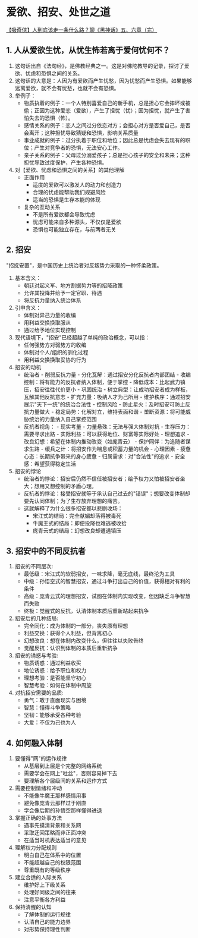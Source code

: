 
# 爱欲、招安、处世之道
[【吸奇侠】人到底该走一条什么路？聊《黑神话》五、六章（完）](https://www.bilibili.com/video/BV1zAzZYeEcD/?spm_id_from=333.880.my_history.page.click&vd_source=9587f90fd57fd4cbda18a17ad3127131)

## 1. 人从爱欲生忧，从忧生怖若离于爱何忧何不？
1. 这句话出自《法句经》，是佛教经典之一。这是对佛陀教导的记录，探讨了爱欲、忧虑和恐惧之间的关系。
2. 这句话的大意是：人因为有爱欲而产生忧愁，因为忧愁而产生恐惧。如果能够远离爱欲，就不会有忧愁，也就不会有恐惧。
3. 举例子：
    - 物质执着的例子：一个人特别喜爱自己的新手机，总是担心它会摔坏或被偷；正因为这种爱恋（爱欲），产生了担忧（忧）；因为担忧，就产生了害怕失去的恐惧（怖）。
    - 感情关系的例子：恋人之间过分依恋对方；会担心对方是否爱自己，是否会离开；这种担忧导致猜疑和恐惧，影响关系质量
    - 事业成就的例子：过分执着于职位和地位；因此总是忧虑会失去现有的职位；产生对竞争者的恐惧，无法安心工作。
    - 亲子关系的例子：父母过分溺爱孩子；总是担心孩子的安全和未来；这种担忧导致过度保护，产生各种恐惧。
4. 对【爱欲、忧虑和恐惧之间的关系】的其他理解
    - 正面作用
        - 适度的爱欲可以激发人的动力和创造力
        - 合理的忧虑能帮助我们规避风险
        - 适当的恐惧是生存本能的体现
    - 复杂的互动关系
        - 不是所有爱欲都会导致忧虑
        - 忧虑可能来自多种源头，不仅仅是爱欲
        - 恐惧也可能独立存在，与前两者无关


## 2. 招安
"招抚安置"，是中国历史上统治者对反叛势力采取的一种怀柔政策。
1. 基本含义：
    - 朝廷对起义军、地方割据势力等的招降政策
    - 允许其投降并给予一定官职、待遇
    - 将反抗力量纳入统治体系
2. 引申含义：
    - 体制对异己力量的收编
    - 用利益交换换取服从
    - 通过给予地位实现控制
3. 现代语境下，"招安"已经超越了单纯的政治概念，可以指：
    - 任何强势方对弱势方的收编
    - 体制对个人/组织的驯化过程
    - 用利益交换换取妥协的行为
4. 招安的动机
    - 统治者
            - 削弱反抗力量
                    - 分化瓦解：通过招安分化反抗者内部团结
                    - 收编控制：将有能力的反抗者纳入体制，便于掌控
                    - 降低成本：比起武力镇压，招安往往代价更小
            - 巩固统治
                    - 树立典型：让成功招安者成为样板，瓦解其他反抗意志
                    - 扩充力量：吸纳人才为己所用
                    - 维护秩序：通过招安展示"天下一统"的统治合法性
            - 控制风险
                    - 防止星火：及时招安可防止反抗力量做大
                    - 稳定局势：化解对立，维持表面和谐
                    - 垄断资源：将可能威胁统治的力量纳入自己掌控范围
    - 反抗者视角：
            - 现实考量
                    - 力量悬殊：无法与强大体制对抗
                    - 生存压力：需要寻求出路
                    - 实际利益：可以获得地位、财富等实际好处
            - 理想追求
                    - 改良幻想：希望在体制内推动改变（如庞青云）
                    - 保护同伴：为追随者谋求生路
                    - 缓兵之计：将招安作为喘息或积蓄力量的机会
            - 心理因素
                    - 疲惫心态：长期抗争带来的身心疲惫
                    - 归属需求：对"合法性"的追求
                    - 安全感：希望获得稳定生活
5. 招安的悖论
    - 统治者的悖论：招安后仍然不信任被招安者；给予权力又怕被招安者坐大；想用又想控制的矛盾心理。
    - 反抗者的悖论：接受招安就等于承认自己过去的"错误"；想要改变体制却要先认同体制；为了生存放弃理想的痛苦。
    - 这就解释了为什么很多招安都以悲剧收场：
        - 宋江式的结局：完全献媚却落得被毒死
        - 牛魔王式的结局：即便投降也难逃被收拾
        - 庞青云式的结局：幻想改良却遭遇镇压
     
## 3. 招安中的不同反抗者
1. 招安的不同层次:
    - 最低级：宋江式的软弱招安，一味求降，毫无底线，最终沦为工具
    - 中级：孙悟空式的智慧招安，通过斗争打出自己的价值，获得相对有利的条件
    - 高级：庞青云式的理想招安，试图在体制内实现改变，但因缺乏斗争智慧而失败
    - 终极：觉醒式的反抗，认清体制本质后重新站起来抗争
2. 招安后的几种结局:
    - 完全同化：成为体制的一部分，丧失原有理想
    - 利益交换：获得个人利益，但背离初心
    - 幻想改良：想在体制内改变什么，但往往以失败告终
    - 觉醒反抗：认识到体制的本质后重新抗争
3. 招安的诱惑与考验:
    - 物质诱惑：通过利益收买
    - 地位诱惑：给予职位和权力
    - 理想考验：是否能坚守初心
    - 智慧考验：如何在体制中周旋
4. 对抗招安需要的品质:
    - 勇气：敢于直面现实与困境
    - 智慧：懂得斗争策略
    - 坚韧：能够承受各种考验
    - 大爱：不仅为己也为人


## 4. 如何融入体制

1. 要懂得"网"的运作规律
    - 从基层到上层是个完整的网络系统
    - 需要学会在网上"吐丝"，否则容易掉下去
    - 要理解各个层级间的关系和运作方式
2. 需要控制情绪和冲动
    - 不能像牛魔王那样感情用事
    - 避免像庞青云那样过于刚直
    - 学会像后期的孙悟空那样懂得进退
3. 掌握正确的处事方法
    - 遇事先摸清背景和关系网
    - 采取迂回策略而非正面冲突
    - 在适当时机表达适当的意见
4. 理解权力分配规则
    - 明白自己在体系中的位置
    - 不能超越自己的权限范围
    - 尊重既有的等级秩序
5. 建立合适的人际关系
    - 维护好上下级关系
    - 处理好同级之间的往来
    - 注意平衡各方利益
6. 保持清醒的认知
    - 了解体制的运行规律
    - 认清自己的能力边界
    - 对形势保持理性判断

